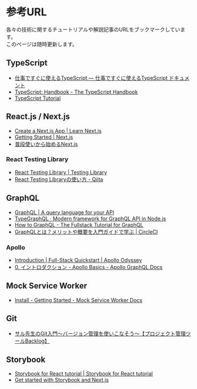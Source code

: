 # 参考URL

各々の技術に関するチュートリアルや解説記事のURLをブックマークしています。  
このページは随時更新します。

## TypeScript

- [仕事ですぐに使えるTypeScript — 仕事ですぐに使えるTypeScript ドキュメント](https://future-architect.github.io/typescript-guide/)
- [TypeScript: Handbook - The TypeScript Handbook](https://www.typescriptlang.org/docs/handbook/intro.html)
- [TypeScript Tutorial](https://www.typescripttutorial.net/)

## React.js / Next.js

- [Create a Next.js App | Learn Next.js](https://nextjs.org/learn/basics/create-nextjs-app)
- [Getting Started | Next.js](https://nextjs.org/docs/getting-started)
- [普段使いから始めるNext.js](https://zenn.dev/terrierscript/books/2020-09-next-js)

### React Testing Library

- [React Testing Library | Testing Library](https://testing-library.com/docs/react-testing-library/intro/)
- [React Testing Libraryの使い方 - Qiita](https://qiita.com/ossan-engineer/items/4757d7457fafd44d2d2f)

## GraphQL

- [GraphQL | A query language for your API](https://graphql.org/)
- [TypeGraphQL · Modern framework for GraphQL API in Node.js](https://typegraphql.com/)
- [How to GraphQL - The Fullstack Tutorial for GraphQL](https://www.howtographql.com/)
- [GraphQLとは？メリットや概要を入門ガイドで学ぶ | CircleCI](https://circleci.com/ja/blog/introduction-to-graphql/)

### Apollo

- [Introduction | Full-Stack Quickstart | Apollo Odyssey](https://www.apollographql.com/tutorials/fullstack-quickstart/introduction)
- [0. イントロダクション - Apollo Basics - Apollo GraphQL Docs](https://apollographql-jp.com/tutorial/introduction/)

## Mock Service Worker

- [Install - Getting Started - Mock Service Worker Docs](https://mswjs.io/docs/getting-started/install)

## Git

- [サル先生のGit入門〜バージョン管理を使いこなそう〜【プロジェクト管理ツールBacklog】](https://backlog.com/ja/git-tutorial/)

## Storybook

- [Storybook for React tutorial | Storybook for React tutorial](https://storybook.js.org/tutorials/intro-to-storybook/react/en/get-started/)
- [Get started with Storybook and Next.js](https://storybook.js.org/blog/get-started-with-storybook-and-next-js/)
